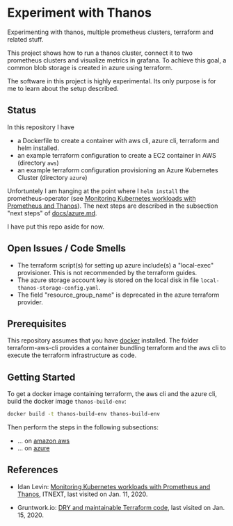 # Experiment with Thanos

Experimenting with thanos, multiple prometheus clusters, terraform and related stuff.

This project shows how to run a thanos cluster, connect it to two prometheus clusters and visualize metrics in grafana. To achieve this goal, a common blob storage is created in azure using terraform.

The software in this project is highly experimental. Its only purpose is for me to learn about the setup described.

## Status

In this repository I have
- a Dockerfile to create a container with aws cli, azure cli, terraform and helm installed.
- an example terraform configuration to create a EC2 container in AWS (directory `aws`)
- an example terraform configuration provisioning an Azure Kubernetes Cluster (directory `azure`)

Unfortuntely I am hanging at the point where I `helm install` the prometheus-operator (see [Monitoring Kubernetes workloads with Prometheus and Thanos](https://itnext.io/monitoring-kubernetes-workloads-with-prometheus-and-thanos-4ddb394b32c)). The next steps are described in the subsection "next steps" of [docs/azure.md](docs/azure.md).

I have put this repo aside for now.

## Open Issues / Code Smells

* The terraform script(s) for setting up azure include(s) a "local-exec" provisioner. This is not recommended by the terraform guides.
* The azure storage account key is stored on the local disk in file `local-thanos-storage-config.yaml`.
* The field "resource_group_name" is deprecated in the azure terraform provider.

## Prerequisites

This repository assumes that you have [docker](https://www.docker.com/) installed. The folder terraform-aws-cli provides a container bundling terraform and the aws cli to execute the terraform infrastructure as code.

## Getting Started

To get a docker image containing terraform, the aws cli and the azure cli, build the docker image `thanos-build-env`:

```sh
docker build -t thanos-build-env thanos-build-env
```

Then perform the steps in the following subsections:

* ... on [amazon aws](docs/aws.md)
* ... on [azure](docs/azure.md)

## References

* Idan Levin: [Monitoring Kubernetes workloads with Prometheus and Thanos](https://itnext.io/monitoring-kubernetes-workloads-with-prometheus-and-thanos-4ddb394b32c), ITNEXT, last visited on Jan. 11, 2020.

* Gruntwork.io: [DRY and maintainable Terraform code](https://terragrunt.gruntwork.io/), last visited on Jan. 15, 2020.